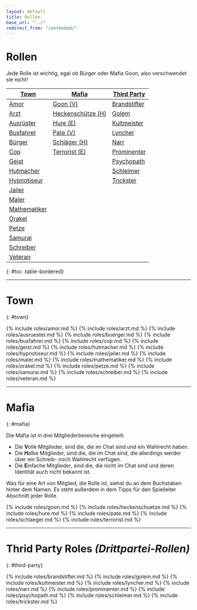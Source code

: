 ```yaml
---
layout: default
title: Rollen
base_url: "../"
redirect_from: "/extended/"
---
```


# Rollen

Jede Rolle ist wichtig, egal ob Bürger oder Mafia Goon, also verschwendet sie nicht!

[Town](#town)                             | [Mafia](#mafia)                         | [Third Party](#third-party)
----------------------------------------- | --------------------------------------- | -----------------------------------------
[Amor](#amor)                             | [Goon (V)](#goon)                       | [Brandstifter](#brandstifter)
[Arzt](#arzt)                             | [Heckenschütze (H)](#heckenschuetze)    | [Golem](#golem)
[Ausrüster](#ausruester)                  | [Hure (E)](#hure)                       | [Kultmeister](#kultmeister)
[Busfahrer](#busfahrer)                   | [Pate (V)](#pate)                       | [Lyncher](#lyncher)
[Bürger](#buerger)                        | [Schläger (H)](#schlaeger)              | [Narr](#narr)
[Cop](#cop)                               | [Terrorist (E)](#terrorist)             | [Prominenter](#prominenter)
[Geist](#geist)                           |                                         | [Psychopath](#psychopath)
[Hutmacher](#hutmacher)                   |                                         | [Schleimer](#schleimer)
[Hypnotiseur](#hypnotiseur)               |                                         | [Trickster](#trickster)
[Jailer](#jailer)                         | | 
[Maler](#maler)                           | |
[Mathematiker](#mathematiker)             | |
[Orakel](#orakel)                         | |
[Petze](#petze)                           | |
[Samurai](#samurai)                       | |
[Schreiber](#schreiber)                   | |
[Veteran](#veteran)                       | |
{: #toc .table-bordered}

***

# Town
{: #town}

{% include roles/amor.md %}
{% include roles/arzt.md %}
{% include roles/ausruester.md %}
{% include roles/buerger.md %}
{% include roles/busfahrer.md %}
{% include roles/cop.md %}
{% include roles/geist.md %}
{% include roles/hutmacher.md %}
{% include roles/hypnotiseur.md %}
{% include roles/jailer.md %}
{% include roles/maler.md %}
{% include roles/mathematiker.md %}
{% include roles/orakel.md %}
{% include roles/petze.md %}
{% include roles/samurai.md %}
{% include roles/schreiber.md %}
{% include roles/veteran.md %}

***

# Mafia
{: #mafia}

Die Mafia ist in drei Mitgliederbereiche eingeteilt:

  - Die **V**olle Mitglieder, sind die, die im Chat sind und ein Wahlrecht haben.
  - Die **H**albe Mitglieder, sind die, die im Chat sind, die allerdings werder über ein Schreib- noch Wahlrecht verfügen.
  - Die **E**infache Mitglieder, sind die, die nicht im Chat sind und deren Identität auch nicht bekannt ist.

Was für eine Art von Mitglied, die Rolle ist, siehst du an dem Buchstaben hinter dem Namen. Es steht außerdem in dem Tipps für den Spielleiter Abschnitt jeder Rolle.

{% include roles/goon.md %}
{% include roles/heckenschuetze.md %}
{% include roles/hure.md %}
{% include roles/pate.md %}
{% include roles/schlaeger.md %}
{% include roles/terrorist.md %}

***

# Thrid Party Roles *(Drittpartei-Rollen)*
{: #third-party}

{% include roles/brandstifter.md %}
{% include roles/golem.md %}
{% include roles/kultmeister.md %}
{% include roles/lyncher.md %}
{% include roles/narr.md %}
{% include roles/prominenter.md %}
{% include roles/psychopath.md %}
{% include roles/schleimer.md %}
{% include roles/trickster.md %}